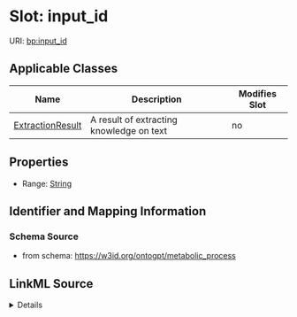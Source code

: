 

# Slot: input_id

URI: [bp:input_id](http://w3id.org/ontogpt/metabolic-process-templateinput_id)



<!-- no inheritance hierarchy -->





## Applicable Classes

| Name | Description | Modifies Slot |
| --- | --- | --- |
| [ExtractionResult](ExtractionResult.md) | A result of extracting knowledge on text |  no  |







## Properties

* Range: [String](String.md)





## Identifier and Mapping Information







### Schema Source


* from schema: https://w3id.org/ontogpt/metabolic_process




## LinkML Source

<details>
```yaml
name: input_id
from_schema: https://w3id.org/ontogpt/metabolic_process
rank: 1000
alias: input_id
owner: ExtractionResult
domain_of:
- ExtractionResult
range: string

```
</details>